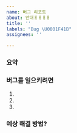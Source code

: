 ```yaml
---
name: 버그 리포트
about: 안대ㅐㅐㅐㅐ
title: ''
labels: "Bug \U0001F41B"
assignees: ''

---
```


### 요약

### 버그를 일으키려면

1.
2.
3.

### 예상 해결 방법?
